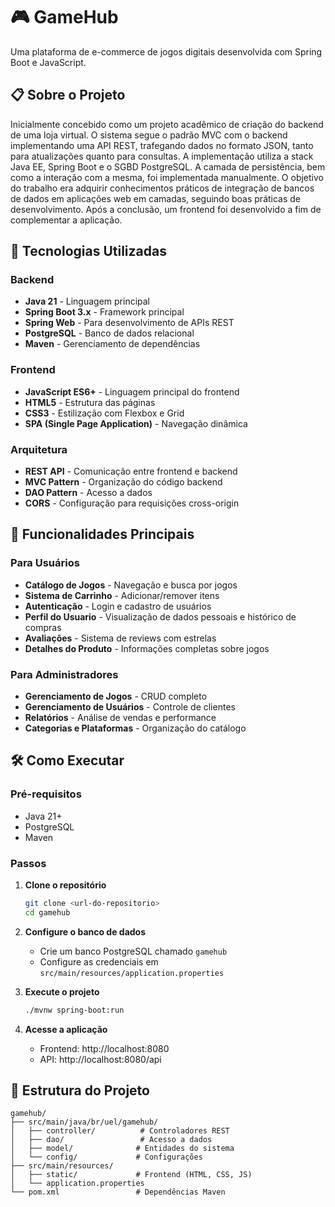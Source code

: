 # 🎮 GameHub

Uma plataforma de e-commerce de jogos digitais desenvolvida com Spring Boot e JavaScript.

## 📋 Sobre o Projeto

Inicialmente concebido como um projeto acadêmico de criação do backend de uma loja virtual. O sistema segue o padrão MVC com o backend implementando uma API REST, trafegando dados no formato JSON, tanto para atualizações quanto para consultas. A implementação utiliza a stack Java EE, Spring Boot e o SGBD PostgreSQL. A camada de persistência, bem como a interação com a mesma, foi implementada manualmente. O objetivo do trabalho era adquirir conhecimentos práticos de integração de bancos de dados em aplicações web em camadas, seguindo boas práticas de desenvolvimento. Após a conclusão, um frontend foi desenvolvido a fim de complementar a aplicação.

## 🚀 Tecnologias Utilizadas

### Backend
- **Java 21** - Linguagem principal
- **Spring Boot 3.x** - Framework principal
- **Spring Web** - Para desenvolvimento de APIs REST
- **PostgreSQL** - Banco de dados relacional
- **Maven** - Gerenciamento de dependências

### Frontend
- **JavaScript ES6+** - Linguagem principal do frontend
- **HTML5** - Estrutura das páginas
- **CSS3** - Estilização com Flexbox e Grid
- **SPA (Single Page Application)** - Navegação dinâmica

### Arquitetura
- **REST API** - Comunicação entre frontend e backend
- **MVC Pattern** - Organização do código backend
- **DAO Pattern** - Acesso a dados
- **CORS** - Configuração para requisições cross-origin

## 🎯 Funcionalidades Principais

### Para Usuários
- **Catálogo de Jogos** - Navegação e busca por jogos
- **Sistema de Carrinho** - Adicionar/remover itens
- **Autenticação** - Login e cadastro de usuários
- **Perfil do Usuario** - Visualização de dados pessoais e histórico de compras
- **Avaliações** - Sistema de reviews com estrelas
- **Detalhes do Produto** - Informações completas sobre jogos

### Para Administradores
- **Gerenciamento de Jogos** - CRUD completo
- **Gerenciamento de Usuários** - Controle de clientes
- **Relatórios** - Análise de vendas e performance
- **Categorias e Plataformas** - Organização do catálogo

## 🛠️ Como Executar

### Pré-requisitos
- Java 21+
- PostgreSQL
- Maven

### Passos
1. **Clone o repositório**
   ```bash
   git clone <url-do-repositorio>
   cd gamehub
   ```

2. **Configure o banco de dados**
   - Crie um banco PostgreSQL chamado `gamehub`
   - Configure as credenciais em `src/main/resources/application.properties`

3. **Execute o projeto**
   ```bash
   ./mvnw spring-boot:run
   ```

4. **Acesse a aplicação**
   - Frontend: http://localhost:8080
   - API: http://localhost:8080/api

## 📁 Estrutura do Projeto

```
gamehub/
├── src/main/java/br/uel/gamehub/
│   ├── controller/          # Controladores REST
│   ├── dao/                 # Acesso a dados
│   ├── model/              # Entidades do sistema
│   └── config/             # Configurações
├── src/main/resources/
│   ├── static/             # Frontend (HTML, CSS, JS)
│   └── application.properties
└── pom.xml                 # Dependências Maven
```
